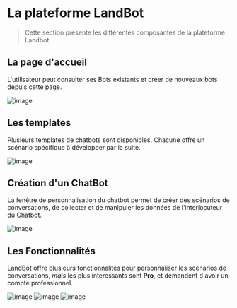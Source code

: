 # La plateforme LandBot

> Cette section présente les différentes composantes de la plateforme Landbot.

## La page d'accueil

L'utilisateur peut consulter ses Bots existants et créer de nouveaux bots depuis cette page.

![image](./images/dashboard.PNG)

## Les templates

Plusieurs templates de chatbots sont disponibles. Chacune offre un scénario spécifique à développer par la suite.

![image](./images/templates.PNG)

## Création d'un ChatBot

La fenêtre de personnalisation du chatbot permet de créer des scénarios de conversations, de collecter et de manipuler les données de l'interlocuteur du Chatbot.

![image](./images/newbotscheme.PNG)

## Les Fonctionnalités

LandBot offre plusieurs fonctionnalités pour personnaliser les scénarios de conversations, <i>mais</i> les plus interessants sont <b>Pro</b>, et demandent d'avoir un compte professionnel.

![image](./images/advancedFeatures1.PNG)
![image](./images/advancedFeatures2.PNG)
![image](./images/advancedFeatures3.PNG)